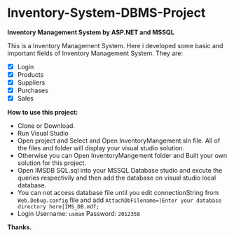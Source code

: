 # Inventory-System-DBMS-Project

**Inventory Management System by ASP.NET and MSSQL**

This is a Inventory Management System. Here i developed some basic and important fields of Inventory Management System.
They are: 
- [x] Login
- [x] Products
- [x] Suppliers
- [x] Purchases
- [x] Sales

**How to use this project:** 
- Clone or Download.
- Run Visual Studio
- Open project and Select and Open InventoryMangement.sln file. All of the files and folder will display your visual studio solution.
- Otherwise you can Open InventoryMangement folder and Built your own solution for this project.
- Open IMSDB SQL.sql into your MSSQL Database studio and excute the queries respectivily and then add the database on visual studio local database. 
- You can not access database file until you edit connectionString from `Web.Debug.config` file and add `AttachDbFilename=|Enter your database directory here|IMS_DB.mdf;` 
- Login Username: `usman` Password: `2012358`

**Thanks.**
